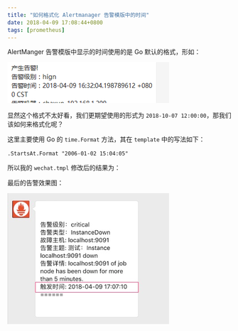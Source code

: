 ```yaml
---
title: "如何格式化 Alertmanager 告警模版中的时间"
date: 2018-04-09 17:08:44+0800
tags: [prometheus]
---
```


AlertManger 告警模版中显示的时间使用的是 Go 默认的格式，形如：

![images/alerttemplate/alert01.png](/images/alerttemplate/alert01.png)

显然这个格式不太好看，我们更期望使用的形式为 `2018-10-07 12:00:00`，那我们该如何来格式化呢？

这里主要使用 Go 的 `time.Format` 方法，其在 `template` 中的写法如下：

```golang
.StartsAt.Format "2006-01-02 15:04:05"
```

所以我的 `wechat.tmpl` 修改后的结果为：

<script src="https://gist.github.com/songjiayang/354f2b4387880d18c10185288e1d8a47.js"></script>

最后的告警效果图：

![images/alerttemplate/alert02.png](/images/alerttemplate/alert02.jpg)
